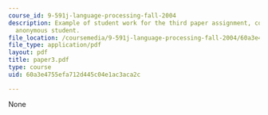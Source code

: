 ```yaml
---
course_id: 9-591j-language-processing-fall-2004
description: Example of student work for the third paper assignment, courtesy of an
  anonymous student.
file_location: /coursemedia/9-591j-language-processing-fall-2004/60a3e4755efa712d445c04e1ac3aca2c_paper3.pdf
file_type: application/pdf
layout: pdf
title: paper3.pdf
type: course
uid: 60a3e4755efa712d445c04e1ac3aca2c

---
```

None